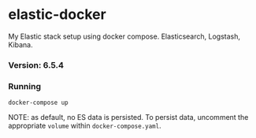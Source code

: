 # elastic-docker
My Elastic stack setup using docker compose. Elasticsearch, Logstash, Kibana.

### Version: 6.5.4

### Running

`docker-compose up`

NOTE: as default, no ES data is persisted. To persist data, uncomment the appropriate `volume` within `docker-compose.yaml`.